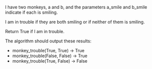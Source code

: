 I have two monkeys, a and b, and the parameters a_smile and b_smile indicate if each is smiling.

I am in trouble if they are both smiling or if neither of them is smiling.

Return True if I am in trouble.

The algorithm should output these results:
- monkey_trouble(True, True) → True
- monkey_trouble(False, False) → True
- monkey_trouble(True, False) → False
